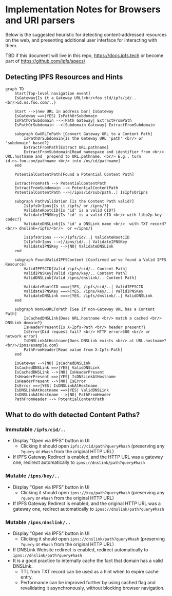 # Implementation Notes for Browsers and URI parsers

Below is the suggested heuristic for detecting content-addressed resources
on the web, and presenting additional user interface for interacting with them.

TBD if this document  will live in this repo, https://docs.ipfs.tech or become part of https://github.com/ipfs/specs/

## Detecting IPFS Resources and Hints

```mermaid
graph TD
    Start[Top-level navigation event]
    IsGateway{Is it a Gateway URL?<br/>foo.tld/ip?s/id/..<br/>id.ns.foo.com/..}

    Start -->|new URL in address bar| IsGateway
    IsGateway ==>|YES| IsPathOrSubdomain
    IsPathOrSubdomain -->|Path Gateway| ExtractFromPath
    IsPathOrSubdomain -->|Subdomain Gateway| ExtractFromSubdomain

    subgraph GwURLToPath [Convert Gateway URL to a Content Path]
        IsPathOrSubdomain{Is the Gateway URL 'path' <br/> or 'subdomain' based?}
        ExtractFromPath[Extract URL.pathname]
        ExtractFromSubdomain[Read namespace and identifier from <br/> URL.hostname and  prepend to URL.pathname. <br/> E.g., turn id.ns.foo.com/pathname <br/> into /ns/id/pathname]
    end

    PotentialContentPath[Found a Potential Content Path]

    ExtractFromPath --> PotentialContentPath
    ExtractFromSubdomain --> PotentialContentPath
    PotentialContentPath -->|/ipxs/id/sub/path..| IsIpfsOrIpns

    subgraph PathValidation [Is the Content Path valid?]
        IsIpfsOrIpns{Is it /ipfs/ or /ipns/?}
        ValidateRootCID{Is 'id' is a valid CID?}
        ValidateIPNSKey{Is 'id' is a valid CID <br/> with libp2p-key codec?}
        ValidateDNSLink{Is 'id' a DNSLink name <br/>  with TXT record? <br/> dnslink=/ipfs/<br/>  or =/ipns/}

        IsIpfsOrIpns --->|/ipfs/id/..| ValidateRootCID
        IsIpfsOrIpns -->|/ipns/id/..| ValidateIPNSKey
        ValidateIPNSKey -->|NO| ValidateDNSLink
    end

    subgraph FoundValidIPFSContent [Confirmed we've found a Valid IPFS Resource]
        ValidIPFSCID[Valid /ipfs/cid/.. Content Path]
        ValidIPNSKey[Valid /ipns/key/.. Content Path]
        ValidDNSLink[Valid /ipns/dnslink/.. Content Path]

        ValidateRootCID ===>|YES, /ipfs/cid/..| ValidIPFSCID
        ValidateIPNSKey ===>|YES, /ipns/key/..| ValidIPNSKey
        ValidateDNSLink ===>|YES, /ipfs/dnslink/..| ValidDNSLink
    end

    subgraph NonGwURLToPath [See if non-Gateway URL has a Content Path]
        IsCachedDNSLink{Does URL.hostname <br/> match a cached <br/> DNSLink domain?}
        IsHeaderPresent{Is X-Ipfs-Path <br/> header present?}
        IsError{Did request fail? <br/> HTTP error>500 <br/> or network error}
        IsDNSLinkAtHostname{Does DNSLink exists <br/> at URL.hostname?<br/>/ipns/example.com}
        PathFromHeader[Read value from X-Ipfs-Path]
    end

    IsGateway -->|NO| IsCachedDNSLink
    IsCachedDNSLink ==>|YES| ValidDNSLink
    IsCachedDNSLink -->|NO| IsHeaderPresent
    IsHeaderPresent ==>|YES| IsDNSLinkAtHostname
    IsHeaderPresent -->|NO| IsError
    IsError ==>|YES| IsDNSLinkAtHostname
    IsDNSLinkAtHostname ==>|YES| ValidDNSLink
    IsDNSLinkAtHostname -->|NO| PathFromHeader
    PathFromHeader --> PotentialContentPath
```

## What to do with detected Content Paths?

### Immutable `/ipfs/cid/..`

- Display "Open via IPFS" button in UI
  - Clicking it should open `ipfs://cid/path?query#hash` (preserving any `?query` or `#hash` from the original HTTP URL)
- If IPFS Gateway Redirect is enabled, and the HTTP URL was a gateway one, redirect automatically to `ipns://dnslink/path?query#hash`

### Mutable `/ipns/key/..`
- Display "Open via IPFS" button in UI
  - Clicking it should open `ipns://key/path?query#hash` (preserving any `?query` or `#hash` from the original HTTP URL)
- If IPFS Gateway Redirect is enabled, and the original HTTP URL was a gateway one, redirect automatically to `ipns://dnslink/path?query#hash`

### Mutable `/ipns/dnslink/..`

- Display "Open via IPFS" button in UI
  - Clicking it should open `ipns://dnslink/path?query#hash` (preserving `?query` or `#hash` from the original HTTP URL)
- If DNSLink Website redirect is enabled, redirect automatically to `ipns://dnslink/path?query#hash`
- It is a good practice to internally cache the fact that domain has a valid DNSLink.
  - TTL from TXT record can be used as a hint when to expire cache entry.
  - Performance can be improved further by using cached flag and revalidating it asynchronously, without blocking browser navigation.
